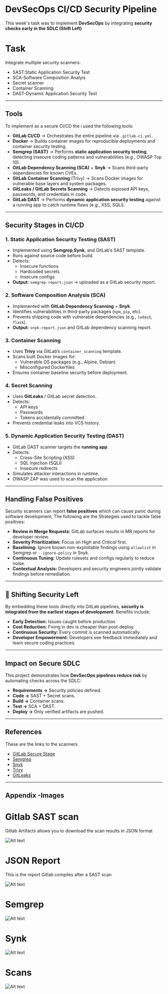 # DevSecOps CI/CD Security Pipeline

This week's task was to implement **DevSecOps**  by integrating **security checks early in the SDLC (Shift Left)**

# Task

Integrate multiple security scanners:
- SAST:Static Application Security Test
- SCA-Software Composition Analyis
- Secret scanner
- Container Scanning
- DAST-Dynamic Application Security Test



---

## Tools 

To implement as a secure CI/CD the i used the following tools:

- **GitLab CI/CD** → Orchestrates the entire pipeline via `.gitlab-ci.yml`.  
- **Docker** → Builds container images for reproducible deployments and container security testing.  
- **Semgrep (SAST)** → Performs **static application security testing**, detecting insecure coding patterns and vulnerabilities (e.g., OWASP Top 10).  
- **GitLab Dependency Scanning (SCA)** + **Snyk** → Scans third-party dependencies for known CVEs.  
- **GitLab Container Scanning** (Trivy) → Scans Docker images for vulnerable base layers and system packages.  
- **GitLeaks / GitLab Secrets Scanning** → Detects exposed API keys, passwords, and credentials in code.  
- **GitLab DAST** → Performs **dynamic application security testing** against a running app to catch runtime flaws (e.g., XSS, SQLi).  

---

##  Security Stages in CI/CD

### 1. **Static Application Security Testing (SAST)**
- Implemented using **Semgrep**,**Synk**, and GitLab’s SAST template.  
- Runs against source code before build.  
- Detects:
  - Insecure functions
  - Hardcoded secrets
  - Insecure configs  
- **Output:** `semgrep-report.json` → uploaded as a GitLab security report.

### 2. **Software Composition Analysis (SCA)**
- Implemented with **GitLab Dependency Scanning** + **Snyk**.  
- Identifies vulnerabilities in third-party packages (`npm`, `pip`, etc).  
- Prevents shipping code with vulnerable dependencies (e.g., `lodash`, `flask`).  
- **Output:** `snyk-report.json` and GitLab dependency scanning report.

### 3. **Container Scanning**
- Uses **Trivy** via GitLab’s `container_scanning` template.  
- Scans built Docker images for:
  - Vulnerable OS packages (e.g., Alpine, Debian)
  - Misconfigured Dockerfiles  
- Ensures container baseline security before deployment.  

### 4. **Secret Scanning**
- Uses **GitLeaks** / GitLab secret detection.  
- Detects:
  - API keys
  - Passwords
  - Tokens accidentally committed  
- Prevents credential leaks into VCS history.  

### 5. **Dynamic Application Security Testing (DAST)**
- GitLab DAST scanner targets the **running app**.  
- Detects:
  - Cross-Site Scripting (XSS)
  - SQL Injection (SQLi)
  - Insecure redirects
- Simulates attacker interactions in runtime.
- OWASP ZAP was used to scan the application

---

## Handling False Positives

Security scanners can report **false positives** which can cause panic during software development,
The following are the  Strategies used to tackle false positives:

- **Review in Merge Requests:** GitLab surfaces results in MR reports for developer review.  
- **Severity Prioritization:** Focus on *High* and *Critical* first.  
- **Baselining:** Ignore known non-exploitable findings using `allowlist` in Semgrep or `--ignore-policy` in Snyk.  
- **Continuous Tuning:** Update rulesets and configs regularly to reduce noise.  
- **Contextual Analysis:** Developers and security engineers jointly validate findings before remediation.

---

## 🔄 Shifting Security Left

By embedding these tools directly into GitLab pipelines, **security is integrated from the earliest stages of development**. Benefits include:  
- **Early Detection:** Issues caught before production.  
- **Cost Reduction:** Fixing in dev is cheaper than post-deploy.  
- **Continuous Security:** Every commit is scanned automatically.  
- **Developer Empowerment:** Developers see feedback immediately and learn secure coding practices.  

---

## Impact on Secure SDLC

This project demonstrates how **DevSecOps pipelines reduce risk** by automating checks across the SDLC:  
- **Requirements →** Security policies defined.  
- **Code →** SAST + Secret scans.  
- **Build →** Container scans.  
- **Test →** SCA + DAST.  
- **Deploy →** Only verified artifacts are pushed.  


---

## References

These are the links to the scanners

- [GitLab Secure Stage](https://docs.gitlab.com/ee/user/application_security/)  
- [Semgrep](https://semgrep.dev/)  
- [Snyk](https://snyk.io/)  
- [Trivy](https://aquasecurity.github.io/trivy/)  
- [GitLeaks](https://github.com/gitleaks/gitleaks)  

---
## Appendix -Images

# Gitlab SAST scan

Gitlab Artifacts allows you to download the scan results in JSON format

![Alt text](/Images/scan14.png)

# JSON Report

This is the report Gitlab compiles after a SAST scan

![Alt text](/Images/scan15.png)

# Semgrep

![Alt text](/Images/scan9.png)



# Synk

![Alt text](/Images/scan5.png)


# Scans

![Alt text](/Images/scan4.png)








